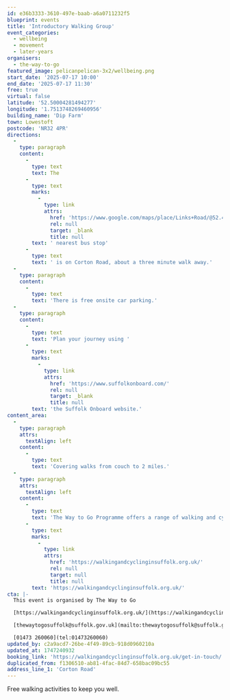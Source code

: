 ```yaml
---
id: e36b3333-3610-497e-baab-a6a0711232f5
blueprint: events
title: 'Introductory Walking Group'
event_categories:
  - wellbeing
  - movement
  - later-years
organisers:
  - the-way-to-go
featured_image: pelicanpelican-3x2/wellbeing.png
start_date: '2025-07-17 10:00'
end_date: '2025-07-17 11:30'
free: true
virtual: false
latitude: '52.50004281494277'
longitude: '1.7513748269460956'
building_name: 'Dip Farm'
town: Lowestoft
postcode: 'NR32 4PR'
directions:
  -
    type: paragraph
    content:
      -
        type: text
        text: The
      -
        type: text
        marks:
          -
            type: link
            attrs:
              href: 'https://www.google.com/maps/place/Links+Road/@52.4976779,1.7491775,17z/data=!4m23!1m16!4m15!1m6!1m2!1s0x47da1aea5c519959:0xc2c9e2e9c01b2539!2sLinks+Road,+Lowestoft+NR32+4PR!2m2!1d1.751999!2d52.496059!1m6!1m2!1s0x47da1ac197ce5769:0x112cba056cf2751d!2sCorton+Rd,+Lowestoft!2m2!1d1.751491!2d52.4992968!3e2!3m5!1s0x47da1aea5c519959:0xc2c9e2e9c01b2539!8m2!3d52.496059!4d1.751999!16s%2Fg%2F1q67scy0s?entry=ttu&g_ep=EgoyMDI1MDUxMS4wIKXMDSoJLDEwMjExNDUzSAFQAw%3D%3D'
              rel: null
              target: _blank
              title: null
        text: ' nearest bus stop'
      -
        type: text
        text: ' is on Corton Road, about a three minute walk away.'
  -
    type: paragraph
    content:
      -
        type: text
        text: 'There is free onsite car parking.'
  -
    type: paragraph
    content:
      -
        type: text
        text: 'Plan your journey using '
      -
        type: text
        marks:
          -
            type: link
            attrs:
              href: 'https://www.suffolkonboard.com/'
              rel: null
              target: _blank
              title: null
        text: 'the Suffolk Onboard website.'
content_area:
  -
    type: paragraph
    attrs:
      textAlign: left
    content:
      -
        type: text
        text: 'Covering walks from couch to 2 miles.'
  -
    type: paragraph
    attrs:
      textAlign: left
    content:
      -
        type: text
        text: 'The Way to Go Programme offers a range of walking and cycling groups, which meet regularly in Ipswich and Lowestoft. You can find out more by visiting their website - '
      -
        type: text
        marks:
          -
            type: link
            attrs:
              href: 'https://walkingandcyclinginsuffolk.org.uk/'
              rel: null
              target: null
              title: null
        text: 'https://walkingandcyclinginsuffolk.org.uk/'
cta: |-
  This event is organised by The Way to Go 

  [https://walkingandcyclinginsuffolk.org.uk/](https://walkingandcyclinginsuffolk.org.uk/)

  [thewaytogosuffolk@suffolk.gov.uk](mailto:thewaytogosuffolk@suffolk.gov.uk)

  [01473 260060](tel:01473260060)
updated_by: c2a9acd7-26be-4f49-89cb-918d0960210a
updated_at: 1747240932
booking_link: 'https://walkingandcyclinginsuffolk.org.uk/get-in-touch/'
duplicated_from: f1306510-ab81-4fac-84d7-658bac09bc55
address_line_1: 'Corton Road'
---
```

Free walking activities to keep you well.